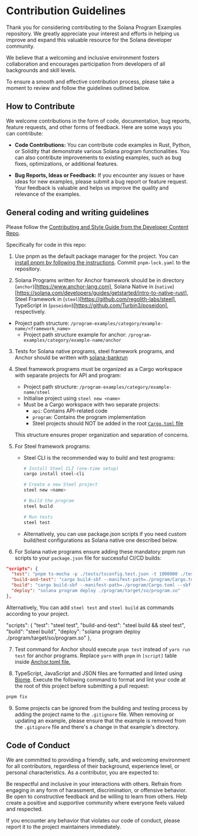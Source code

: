 # Contribution Guidelines

Thank you for considering contributing to the Solana Program Examples repository. We greatly appreciate your interest and efforts in helping us improve and expand this valuable resource for the Solana developer community.

We believe that a welcoming and inclusive environment fosters collaboration and encourages participation from developers of all backgrounds and skill levels.

To ensure a smooth and effective contribution process, please take a moment to review and follow the guidelines outlined below.

## How to Contribute

We welcome contributions in the form of code, documentation, bug reports, feature requests, and other forms of feedback. Here are some ways you can contribute:

- **Code Contributions:** You can contribute code examples in Rust, Python, or Solidity that demonstrate various Solana program functionalities. You can also contribute improvements to existing examples, such as bug fixes, optimizations, or additional features.

- **Bug Reports, Ideas or Feedback:** If you encounter any issues or have ideas for new examples, please submit a bug report or feature request. Your feedback is valuable and helps us improve the quality and relevance of the examples.

## General coding and writing guidelines

Please follow the [Contributing and Style Guide from the Developer Content Repo](https://github.com/solana-foundation/developer-content/blob/main/CONTRIBUTING.md).

Specifically for code in this repo:

1. Use pnpm as the default package manager for the project. You can [install pnpm by following the instructions](https://pnpm.io/installation). Commit `pnpm-lock.yaml` to the repository.

2. Solana Programs written for Anchor framework  should be in directory (`anchor`)[https://www.anchor-lang.com], Solana Native in (`native`)[https://solana.com/developers/guides/getstarted/intro-to-native-rust], Steel Framework in (`steel`)[https://github.com/regolith-labs/steel], TypeScript in (`poseidon`)[https://github.com/Turbin3/poseidon], respectively.
  - Project path structure: `/program-examples/category/example-name/<framework_name>`
    - Project path structure example for anchor: `/program-examples/category/example-name/anchor`

3. Tests for Solana native programs, steel framework programs, and Anchor should be written with [solana-bankrun](https://kevinheavey.github.io/solana-bankrun)

4. Steel framework programs must be organized as a Cargo workspace with separate projects for API and program:
   - Project path structure: `/program-examples/category/example-name/steel`
   - Initialise project using `steel new <name>`
   - Must be a Cargo workspace with two separate projects:
     - `api`: Contains API-related code
     - `program`: Contains the program implementation
     - Steel projects should NOT be added in the root [`Cargo.toml` file](https://github.com/solana-developers/program-examples/blob/main/Cargo.toml)

   This structure ensures proper organization and separation of concerns.

5. For Steel framework programs:
   - Steel CLI is the recommended way to build and test programs:
     ```bash
     # Install Steel CLI (one-time setup)
     cargo install steel-cli

     # Create a new Steel project
     steel new <name>

     # Build the program
     steel build

     # Run tests
     steel test
     ```
   - Alternatively, you can use package.json scripts if you need custom build/test configurations as Solana native one described below.

6. For Solana native programs ensure adding these mandatory pnpm run scripts to your `package.json` file for successful CI/CD builds:

```json
"scripts": {
  "test": "pnpm ts-mocha -p ./tests/tsconfig.test.json -t 1000000 ./tests/realloc.test.ts",
  "build-and-test": "cargo build-sbf --manifest-path=./program/Cargo.toml --sbf-out-dir=./tests/fixtures && pnpm test",
  "build": "cargo build-sbf --manifest-path=./program/Cargo.toml --sbf-out-dir=./program/target/so",
  "deploy": "solana program deploy ./program/target/so/program.so"
},
```

Alternatively, You can add `steel test` and `steel build` as commands according to your project.

"scripts": {
  "test": "steel test",
  "build-and-test": "steel build && steel test",
  "build": "steel build",
  "deploy": "solana program deploy ./program/target/so/program.so"
},

7. Test command for Anchor should execute `pnpm test` instead of `yarn run test` for anchor programs. Replace `yarn` with `pnpm` in `[script]` table inside [Anchor.toml file.](https://www.anchor-lang.com/docs/manifest#scripts-required-for-testing)

8. TypeScript, JavaScript and JSON files are formatted and linted using
   [Biome](https://biomejs.dev/). Execute the following command to format and lint your code at the root of this project before submitting a pull request:

```bash
pnpm fix
```

9. Some projects can be ignored from the building and testing process by adding the project name to the `.gitignore` file.
When removing or updating an example, please ensure that the example is removed from the `.gitignore` file
and there's a change in that example's directory.

## Code of Conduct

We are committed to providing a friendly, safe, and welcoming environment for all contributors, regardless of their background, experience level, or personal characteristics. As a contributor, you are expected to:

Be respectful and inclusive in your interactions with others.
Refrain from engaging in any form of harassment, discrimination, or offensive behavior. Be open to constructive feedback and be willing to learn from others.
Help create a positive and supportive community where everyone feels valued and respected.

If you encounter any behavior that violates our code of conduct, please report it to the project maintainers immediately.
